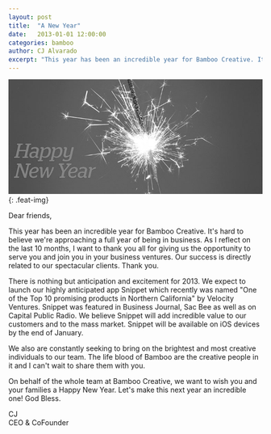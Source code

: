 ```yaml
---
layout: post
title:  "A New Year"
date:   2013-01-01 12:00:00
categories: bamboo 
author: CJ Alvarado
excerpt: "This year has been an incredible year for Bamboo Creative. It's hard to believe we're approaching a full year of being in business."
---
```


![A New Year](/images/posts/a-new-year.jpg){: .feat-img}

Dear friends,

This year has been an incredible year for Bamboo Creative. It's hard to believe we're approaching a full year of being in business. As I reflect on the last 10 months, I want to thank you all for giving us the opportunity to serve you and join you in your business ventures. Our success is directly related to our spectacular clients. Thank you.

There is nothing but anticipation and excitement for 2013. We expect to launch our highly anticipated app Snippet which recently was named "One of the Top 10 promising products in Northern California" by Velocity Ventures. Snippet was featured in Business Journal, Sac Bee as well as on Capital Public Radio. We believe Snippet will add incredible value to our customers and to the mass market. Snippet will be available on iOS devices by the end of January.

We also are constantly seeking to bring on the brightest and most creative individuals to our team. The life blood of Bamboo are the creative people in it and I can't wait to share them with you.

On behalf of the whole team at Bamboo Creative, we want to wish you and your families a Happy New Year. Let's make this next year an incredible one! God Bless.

CJ  
CEO & CoFounder